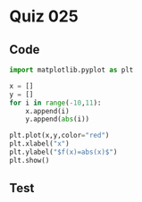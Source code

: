 # Quiz 025
## Code
```.py
import matplotlib.pyplot as plt

x = []
y = []
for i in range(-10,11):
    x.append(i)
    y.append(abs(i))

plt.plot(x,y,color="red")
plt.xlabel("x")
plt.ylabel("$f(x)=abs(x)$")
plt.show()
```
## Test
